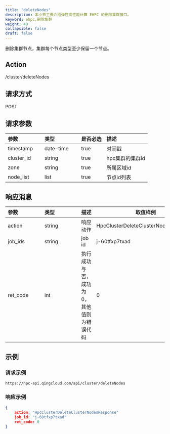 ```yaml
---
title: "deleteNodes"
description: 本小节主要介绍弹性高性能计算 EHPC 的删除集群接口。 
keyword: ehpc,删除集群
weight: 40
collapsible: false
draft: false
---
```


删除集群节点，集群每个节点类型至少保留一个节点。

## Action

/cluster/deleteNodes

## 请求方式

POST

## 请求参数

| <span style="display:inline-block;width:100px">参数</span> | <span style="display:inline-block;width:100px">类型</span> | 是否必选 | 描述            |
| :--------------------------------------------------------- | :--------------------------------------------------------- | :------- | :-------------- |
| timestamp                                                  | date-time                                                  | true     | 时间戳          |
| cluster_id                                                 | string                                                     | true     | hpc集群的集群id |
| zone                                                       | string                                                     | true     | 所属区域id      |
| node_list                                                  | list                                                       | true     | 节点id列表      |

## 响应消息

| <span style="display:inline-block;width:100px">参数</span> | <span style="display:inline-block;width:100px">类型</span> | 描述                                      | 取值样例                             |
| :--------------------------------------------------------- | :--------------------------------------------------------- | :---------------------------------------- | ------------------------------------ |
| action                                                     | string                                                     | 响应动作                                  | HpcClusterDeleteClusterNodesResponse |
| job_ids                                                    | string                                                     | job id                                    | j-60tfxp7txad                        |
| ret_code                                                   | int                                                        | 执行成功与否，成功为0，其他值则为错误代码 | 0                                    |

## 示例

### 请求示例

```url
https://hpc-api.qingcloud.com/api/cluster/deleteNodes
```

### 响应示例

```json
{
	action: "HpcClusterDeleteClusterNodesResponse"
	job_id: "j-60tfxp7txad"
	ret_code: 0
}
```
